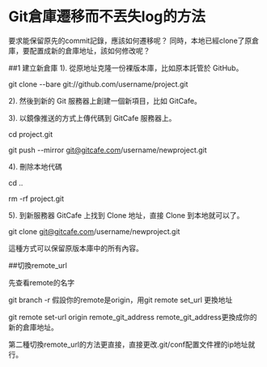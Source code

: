 # Git倉庫遷移而不丟失log的方法


要求能保留原先的commit記錄，應該如何遷移呢？
同時，本地已經clone了原倉庫，要配置成新的倉庫地址，該如何修改呢？
 
##1 建立新倉庫
1). 從原地址克隆一份裸版本庫，比如原本託管於 GitHub。

git clone --bare git://github.com/username/project.git

2). 然後到新的 Git 服務器上創建一個新項目，比如 GitCafe。

3). 以鏡像推送的方式上傳代碼到 GitCafe 服務器上。

cd project.git

git push --mirror git@gitcafe.com/username/newproject.git

4). 刪除本地代碼

cd ..

rm -rf project.git

5). 到新服務器 GitCafe 上找到 Clone 地址，直接 Clone 到本地就可以了。

git clone git@gitcafe.com/username/newproject.git

這種方式可以保留原版本庫中的所有內容。

 

##切換remote_url

先查看remote的名字

git branch -r
假設你的remote是origin，用git remote set_url 更換地址

git remote set-url origin remote_git_address
remote_git_address更換成你的新的倉庫地址。

第二種切換remote_url的方法更直接，直接更改.git/conf配置文件裡的ip地址就行。

